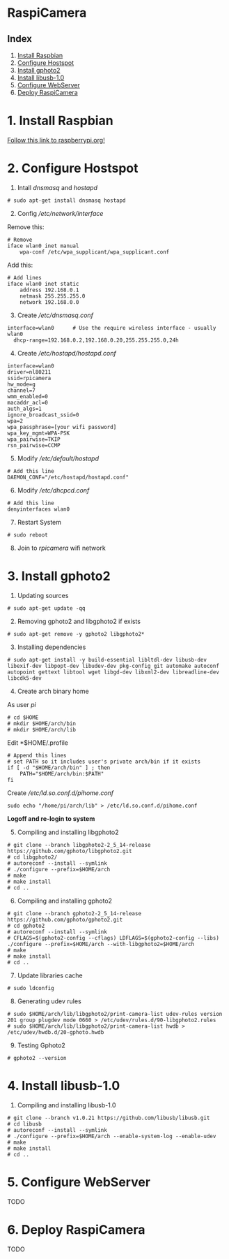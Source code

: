 RaspiCamera
======

## Index

1. [Install Raspbian](#1--install-raspbian)
2. [Configure Hostspot](#2-configure-hostspot)
3. [Install gphoto2](#3-install-gphoto2)
4. [Install libusb-1.0](#4-install-libusb-10)
5. [Configure WebServer](#5-configure-webserver)
6. [Deploy RaspiCamera](#6-deploy-raspicamera)

# 1.  Install Raspbian

[Follow this link to raspberrypi.org!](https://www.raspberrypi.org/documentation/installation/installing-images/README.md)

# 2. Configure Hostspot

1. Intall *dnsmasq* and *hostapd*

```
# sudo apt-get install dnsmasq hostapd
```

2. Config */etc/network/interface*

Remove this:

```
# Remove
iface wlan0 inet manual
    wpa-conf /etc/wpa_supplicant/wpa_supplicant.conf
```

Add this:

```
# Add lines
iface wlan0 inet static
    address 192.168.0.1
    netmask 255.255.255.0
    network 192.168.0.0
```

3. Create */etc/dnsmasq.conf*

```
interface=wlan0      # Use the require wireless interface - usually wlan0
  dhcp-range=192.168.0.2,192.168.0.20,255.255.255.0,24h
```

4. Create */etc/hostapd/hostapd.conf*

```
interface=wlan0
driver=nl80211
ssid=rpicamera
hw_mode=g
channel=7
wmm_enabled=0
macaddr_acl=0
auth_algs=1
ignore_broadcast_ssid=0
wpa=2
wpa_passphrase=[your wifi password]
wpa_key_mgmt=WPA-PSK
wpa_pairwise=TKIP
rsn_pairwise=CCMP
```

5. Modify */etc/default/hostapd*

```
# Add this line
DAEMON_CONF="/etc/hostapd/hostapd.conf"
```

6. Modify */etc/dhcpcd.conf*

```
# Add this line
denyinterfaces wlan0
```

7. Restart System

```
# sudo reboot
```

8. Join to *rpicamera* wifi network

# 3. Install gphoto2

1. Updating sources

```
# sudo apt-get update -qq
```

2. Removing gphoto2 and libgphoto2 if exists

```
# sudo apt-get remove -y gphoto2 libgphoto2*
```

3. Installing dependencies

```
# sudo apt-get install -y build-essential libltdl-dev libusb-dev libexif-dev libpopt-dev libudev-dev pkg-config git automake autoconf autopoint gettext libtool wget libgd-dev libxml2-dev libreadline-dev libcdk5-dev 
```

4. Create arch binary home

As user *pi*

```
# cd $HOME
# mkdir $HOME/arch/bin 
# mkdir $HOME/arch/lib 
```

Edit *$HOME/.profile

```
# Append this lines
# set PATH so it includes user's private arch/bin if it exists
if [ -d "$HOME/arch/bin" ] ; then
    PATH="$HOME/arch/bin:$PATH"
fi
```

Create */etc/ld.so.conf.d/pihome.conf*

```
sudo echo "/home/pi/arch/lib" > /etc/ld.so.conf.d/pihome.conf
```

**Logoff and re-login to system**

5. Compiling and installing libgphoto2

```
# git clone --branch libgphoto2-2_5_14-release https://github.com/gphoto/libgphoto2.git
# cd libgphoto2/
# autoreconf --install --symlink
# ./configure --prefix=$HOME/arch
# make
# make install
# cd ..
```

6. Compiling and installing gphoto2

```
# git clone --branch gphoto2-2_5_14-release https://github.com/gphoto/gphoto2.git
# cd gphoto2
# autoreconf --install --symlink
# CFLAGS=$(gphoto2-config --cflags) LDFLAGS=$(gphoto2-config --libs) ./configure --prefix=$HOME/arch --with-libgphoto2=$HOME/arch
# make
# make install
# cd ..
```

7. Update libraries cache

```
# sudo ldconfig
```

8. Generating udev rules

```
# sudo $HOME/arch/lib/libgphoto2/print-camera-list udev-rules version 201 group plugdev mode 0660 > /etc/udev/rules.d/90-libgphoto2.rules
# sudo $HOME/arch/lib/libgphoto2/print-camera-list hwdb > /etc/udev/hwdb.d/20-gphoto.hwdb
```

9. Testing Gphoto2

```
# gphoto2 --version
```

# 4. Install libusb-1.0

1. Compiling and installing libusb-1.0

```
# git clone --branch v1.0.21 https://github.com/libusb/libusb.git
# cd libusb
# autoreconf --install --symlink
# ./configure --prefix=$HOME/arch --enable-system-log --enable-udev
# make
# make install
# cd ..
```

# 5. Configure WebServer

TODO

# 6. Deploy RaspiCamera

TODO
